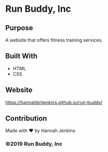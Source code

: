 # Run Buddy, Inc

## Purpose
A website that offers fitness training services.

## Built With
* HTML
* CSS

## Website
https://hannahbrijenkins.github.io/run-buddy/

## Contribution
Made with ❤️️ by Hannah Jenkins

### ©️2019 Run Buddy, Inc
